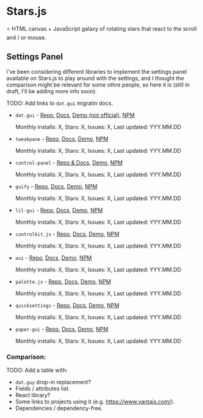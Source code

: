 # Stars.js

⭐ HTML canvas + JavaScript galaxy of rotating stars that react to the scroll and / or mouse.

## Settings Panel

I've been considering different libraries to implement the settings panel available on Stars.js to play around with the settings, and I thought the comparison might be relevant for some othre people, so here it is (still in draft, I'll be adding more info soon).

TODO: Add links to `dat.gui` migratin docs.

- `dat.gui` - [Repo](https://github.com/dataarts/dat.gui), [Docs](https://github.com/dataarts/dat.gui/blob/master/API.md), [Demo (not official)](https://sbcode.net/threejs/dat-gui/), [NPM](https://www.npmjs.com/package/dat.gui)
  
  Monthly installs: X, Stars: X, Issues: X, Last updated: YYY.MM.DD

- `tweakpane` - [Repo](https://github.com/cocopon/tweakpane), [Docs](https://tweakpane.github.io/docs/), [Demo](), [NPM]()
  
  Monthly installs: X, Stars: X, Issues: X, Last updated: YYY.MM.DD

- `control-panel` - [Repo & Docs](https://github.com/freeman-lab/control-panel?tab=readme-ov-file), [Demo](https://control-panel.surge.sh/), [NPM]()

  Monthly installs: X, Stars: X, Issues: X, Last updated: YYY.MM.DD
  
- `guify` - [Repo](https://github.com/colejd/guify), [Docs](), [Demo](), [NPM]()

  Monthly installs: X, Stars: X, Issues: X, Last updated: YYY.MM.DD
  
- `lil-gui` - [Repo](https://github.com/georgealways/lil-gui), [Docs](https://lil-gui.georgealways.com/), [Demo](https://lil-gui.georgealways.com/examples/basic/), [NPM]()

  Monthly installs: X, Stars: X, Issues: X, Last updated: YYY.MM.DD
  
- `controlkit.js` - [Repo](https://github.com/automat/controlkit.js), [Docs](), [Demo](), [NPM]()

  Monthly installs: X, Stars: X, Issues: X, Last updated: YYY.MM.DD
  
- `oui` - [Repo](https://github.com/wearekuva/oui), [Docs](), [Demo](), [NPM]()

  Monthly installs: X, Stars: X, Issues: X, Last updated: YYY.MM.DD
  
- `palette.js` - [Repo](https://github.com/lehni/palette.js), [Docs](), [Demo](), [NPM]()

  Monthly installs: X, Stars: X, Issues: X, Last updated: YYY.MM.DD
  
- `quicksettings` - [Repo](https://github.com/bit101/quicksettings), [Docs](), [Demo](), [NPM]()

  Monthly installs: X, Stars: X, Issues: X, Last updated: YYY.MM.DD

- `paper-gui` - [Repo](https://github.com/google/paper-gui), [Docs](), [Demo](), [NPM]()

  Monthly installs: X, Stars: X, Issues: X, Last updated: YYY.MM.DD
  
### Comparison:

TODO: Add a table with:

- `dat.guy` drop-in replacement?
- Fields / attributes list.
- React library?
- Some links to projects using it (e.g. https://www.vantajs.com/).
- Dependencies / dependency-free.
